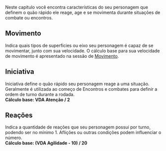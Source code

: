 
Neste capítulo você encontra características do seu personagem que definem o quão rápido ele reage, age e se movimenta durante situações de combate ou encontros.

## Movimento
Indica quais tipos de superfícies ou eixo seu personagem é capaz de se movimentar, junto com sua velocidade. O cálculo base para sua velocidade de movimento é apresentado na sessão de [Movimento]().

## Iniciativa
Iniciativa define o quão rápido seu personagem reage a uma situação. Geralmente é utilizada ao começo de Encontros e combates para definir a ordem de turno durante a rodada.  
**Cálculo base: VDA Atenção / 2**

## Reações
Indica a quantidade de reações que seu personagem possui por turno, podendo ser no mínimo 1. Aflições ou outras condições podem influenciar o número.  
**Cálculo base: (VDA Agilidade  - 10) / 20**